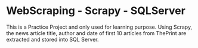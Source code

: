 # WebScraping - Scrapy - SQLServer
This is a Practice Project and only used for learning purpose.
Using Scrapy, the news article title, author and date of first 10 articles from ThePrint are extracted and stored into SQL Server.

